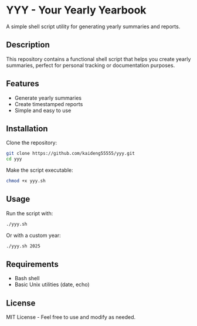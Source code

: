 # YYY - Your Yearly Yearbook

A simple shell script utility for generating yearly summaries and reports.

## Description

This repository contains a functional shell script that helps you create yearly summaries, perfect for personal tracking or documentation purposes.

## Features

- Generate yearly summaries
- Create timestamped reports
- Simple and easy to use

## Installation

Clone the repository:
```bash
git clone https://github.com/kaideng55555/yyy.git
cd yyy
```

Make the script executable:
```bash
chmod +x yyy.sh
```

## Usage

Run the script with:
```bash
./yyy.sh
```

Or with a custom year:
```bash
./yyy.sh 2025
```

## Requirements

- Bash shell
- Basic Unix utilities (date, echo)

## License

MIT License - Feel free to use and modify as needed.
